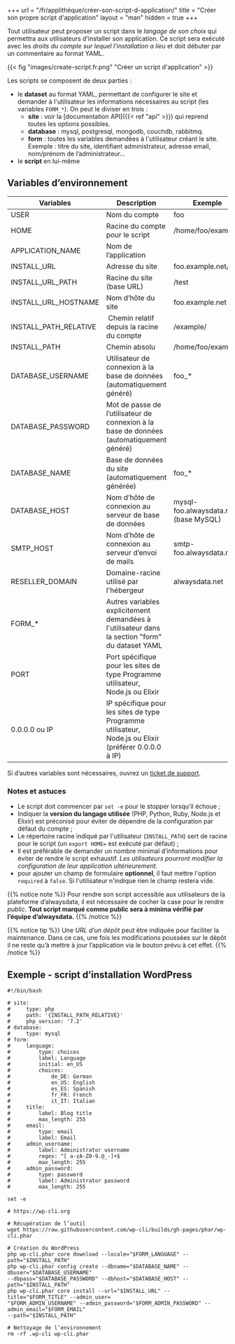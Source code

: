 +++
url = "/fr/applithèque/créer-son-script-d-application/"
title = "Créer son propre script d'application"
layout = "man"
hidden = true
+++

Tout utilisateur peut proposer un script dans le *langage de son choix* qui permettra aux utilisateurs d’installer son application. Ce script sera exécuté avec les *droits du compte sur lequel l’installation a lieu* et doit débuter par un commentaire au format YAML.

{{< fig "images/create-script.fr.png" "Créer un script d'application" >}}

Les scripts se composent de deux parties :

* le **dataset** au format YAML, permettant de configurer le site et demander à l'utilisateur les informations nécessaires au script (les variables `FORM_*`). On peut le diviser en trois :
    * **site** : voir la [documentation API]({{< ref "api" >}}) qui reprend toutes les options possibles.
    * **database** : mysql, postgresql, mongodb, couchdb, rabbitmq.
    * **form** : toutes les variables demandées à l'utilisateur créant le site. Exemple : titre du site, identifiant administrateur, adresse email, nom/prénom de l’administrateur...
* le **script** en lui-même


## Variables d’environnement

| Variables               | Description                                                                                           | Exemple                               |
|-------------------------|-------------------------------------------------------------------------------------------------------|---------------------------------------|
| USER                    | Nom du compte                                                                                         | foo                                   |
| HOME                    | Racine du compte pour le script                                                                       | /home/foo/example/                    |
| APPLICATION\_NAME       | Nom de l’application                                                                                  |                                       |
| INSTALL\_URL            | Adresse du site                                                                                       | foo.example.net/test                  |
| INSTALL\_URL\_PATH      | Racine du site (base URL)                                                                             | /test                                 |
| INSTALL\_URL\_HOSTNAME  | Nom d’hôte du site                                                                                    | foo.example.net                       |
| INSTALL\_PATH\_RELATIVE |  Chemin relatif depuis la racine du compte                                                            | /example/                             |
| INSTALL\_PATH           | Chemin absolu                                                                                         | /home/foo/example/                    |
| DATABASE\_USERNAME      | Utilisateur de connexion à la base de données (automatiquement généré)                                | foo\_\*                               |
| DATABASE\_PASSWORD      | Mot de passe de l’utilisateur de connexion à la base de données (automatiquement généré)              |                                       |
| DATABASE\_NAME          | Base de données du site (automatiquement générée)                                                     | foo\_\*                               |
| DATABASE\_HOST          | Nom d’hôte de connexion au serveur de base de données                                                 | mysql-foo.alwaysdata.net (base MySQL) |
| SMTP\_HOST              | Nom d’hôte de connexion au serveur d’envoi de mails                                                   | smtp-foo.alwaysdata.net               |
| RESELLER\_DOMAIN        | Domaine-racine utilisé par l'hébergeur                                                                | alwaysdata.net                        |
| FORM\_\*                | Autres variables explicitement demandées à l'utilisateur dans la section "form" du dataset YAML       |                                       |
| PORT                    | Port spécifique pour les sites de type Programme utilisateur, Node.js ou Elixir                       |                                       |
| 0.0.0.0 ou IP           | IP spécifique pour les sites de type Programme utilisateur, Node.js ou Elixir (préférer 0.0.0.0 à IP) |                                       |

Si d’autres variables sont nécessaires, ouvrez un [ticket de support](https://admin.alwaysdata.com/support/add/).


### Notes et astuces

* Le script doit commencer par `set -e` pour le stopper lorsqu’il échoue ;
* Indiquer la **version du langage utilisée** (PHP, Python, Ruby, Node.js et Elixir) est préconisé pour éviter de dépendre de la configuration par défaut du compte ;
* Le répertoire racine indiqué par l'utilisateur (`INSTALL_PATH`) sert de racine pour le script (un `export HOME=` est exécuté par défaut) ;
* Il est préférable de demander un nombre minimal d’informations pour éviter de rendre le script exhaustif. _Les utilisateurs pourront modifier la configuration de leur application ultérieurement._
* pour ajouter un champ de formulaire **optionnel**, il faut mettre l'option `required` à `false`. Si l'utilisateur n'indique rien le champ restera vide.

{{% notice note %}}
Pour rendre son script accessible aux utilisateurs de la plateforme d’alwaysdata, il est nécessaire de cocher la case pour le rendre _public_. **Tout script marqué comme public sera à minima vérifié par l’équipe d’alwaysdata.**
{{% /notice %}}

{{% notice tip %}}
Une _URL d’un dépôt_ peut être indiquée pour faciliter la maintenance. Dans ce cas, une fois les modifications poussées sur le dépôt il ne reste qu’à mettre à jour l’application via le bouton prévu à cet effet.
{{% /notice %}}

## Exemple - script d’installation WordPress

```
#!/bin/bash

# site:
#     type: php
#     path: '{INSTALL_PATH_RELATIVE}'
#     php_version: '7.2'
# database:
#     type: mysql
# form:
#     language:
#         type: choices
#         label: Language
#         initial: en_US
#         choices:
#             de_DE: German
#             en_US: English
#             es_ES: Spanish
#             fr_FR: French
#             it_IT: Italian
#     title:
#         label: Blog title
#         max_length: 255
#     email:
#         type: email
#         label: Email
#     admin_username:
#         label: Administrator username
#         regex: ^[ a-zA-Z0-9.@_-]+$
#         max_length: 255
#     admin_password:
#         type: password
#         label: Administrator password
#         max_length: 255

set -e

# https://wp-cli.org

# Récupération de l’outil
wget https://raw.githubusercontent.com/wp-cli/builds/gh-pages/phar/wp-cli.phar

# Création du WordPress
php wp-cli.phar core download --locale="$FORM_LANGUAGE" --path="$INSTALL_PATH"
php wp-cli.phar config create --dbname="$DATABASE_NAME" --dbuser="$DATABASE_USERNAME"
--dbpass="$DATABASE_PASSWORD" --dbhost="$DATABASE_HOST" --path="$INSTALL_PATH"
php wp-cli.phar core install --url="$INSTALL_URL" --title="$FORM_TITLE" --admin_user=
"$FORM_ADMIN_USERNAME" --admin_password="$FORM_ADMIN_PASSWORD" --admin_email="$FORM_EMAIL"
--path="$INSTALL_PATH"

# Nettoyage de l’environnement
rm -rf .wp-cli wp-cli.phar
```
